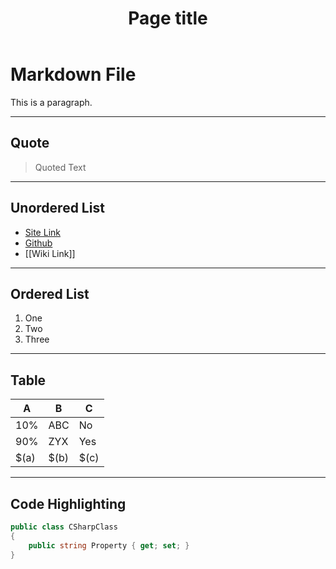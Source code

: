 ﻿---
title: Page title
copyright: 2021 - Gateway Programming School, Inc.
viewmodel: Namespace.ViewModel
view: IIndexView
a: 1
b: true
c: 'false'
MarkdownSidebar: sidebar.md
---

# Markdown File

This is a paragraph.

---

## Quote

> Quoted Text

---

## Unordered List

* [Site Link](link1.md)
* [Github](https://github.com)
* [[Wiki Link]]

---

## Ordered List

1. One
2. Two
3. Three

---

## Table

| A   | B   | C   |
|-|-|-|
| 10% | ABC | No  |
| 90% | ZYX | Yes |
| $(a) | $(b) | $(c) |

---

## Code Highlighting

```csharp
public class CSharpClass
{
	public string Property { get; set; }
}
```
